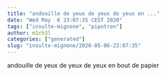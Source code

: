 ```yaml
---
title: "andouille de yeux de yeux de yeux en ..."
date: "Wed May  6 23:07:35 CEST 2020"
tags: ["insulte-mignone", "pipotron"]
author: m1ch3l
categories: ["generated"]
slug: "insulte-mignone/2020-05-06-23:07:35"
---
```


andouille de yeux de yeux de yeux en bout de papier
